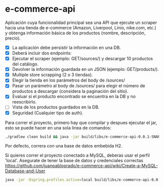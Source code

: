 # e-commerce-api

Aplicación cuya funcionalidad principal sea una API que ejecute un scraper hacia una tienda de e-commerce (Amazon, Liverpool, Linio, nike.com, etc.) y obtenga información básica de los productos (nombre, descripción, precio).

- [x] La aplicación debe persistir la información en una DB.
- [x] Deberá incluir dos endpoints:
- [x] Ejecutar el scraper (ejemplo: GET/sources/) y descargar 10 productos del catálogo.
- [x] Devolver la información guardada en un JSON (ejemplo: GET/products/).
- [x] Multiple store scrapping (2 o 3 tiendas).
- [x] Elegir la tienda en los parámetros del body de /sources/
- [x] Pasar un parámetro al body de /sources/ para elegir el número de productos a descargar (considera la paginación del sitio).
- [x] Evaluar si el producto encontrado se encuentra en la DB y no reescribirlo.
- [ ] Vista de los productos guardados en la DB.
- [x] Seguridad (Cualquier tipo de auth).

Para correr el proyecto, primero hay que compilar y despues ejecutar el jar, esto se puede hacer en una sola linea de comandos:
```bash
./gradlew clean build && java -jar build/libs/e-commerce-api-0.0.1-SNAPSHOT.jar
```
Por defecto, correra con una base de datos embebida H2.

Si quieres correr el proyecto conectado a MySQL, deberas usar el perfil 'local'. Asegurate de tener la base de datos y credenciales correctas https://github.com/juanpabloprado/e-commerce-api/wiki/Create-a-MySQL-Database-and-User
```bash
java -jar -Dspring.profiles.active=local build/libs/e-commerce-api-0.0.1-SNAPSHOT.jar
```
